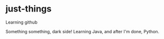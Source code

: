 # just-things
Learning github

Something something, dark side!
Learning Java, and after I'm done, Python.
